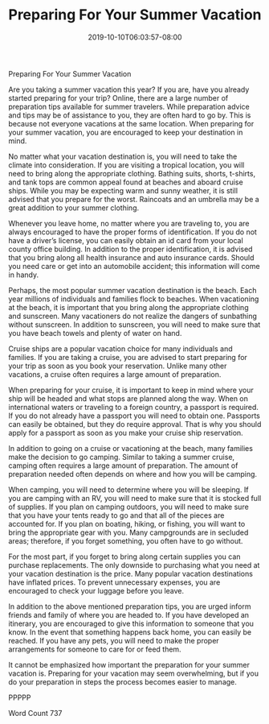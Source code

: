 ﻿---
title: "Preparing For Your Summer Vacation"
date: 2019-10-10T06:03:57-08:00
description: "Summer Vacations Tips for Web Success"
featured_image: "/images/Summer Vacations.jpg"
tags: ["Summer Vacations"]
---

Preparing For Your Summer Vacation

Are you taking a summer vacation this year?  If you are, have you already started preparing for your trip?  Online, there are a large number of preparation tips available for summer travelers.  While preparation advice and tips may be of assistance to you, they are often hard to go by.  This is because not everyone vacations at the same location.  When preparing for your summer vacation, you are encouraged to keep your destination in mind.  

No matter what your vacation destination is, you will need to take the climate into consideration.  If you are visiting a tropical location, you will need to bring along the appropriate clothing.  Bathing suits, shorts, t-shirts, and tank tops are common appeal found at beaches and aboard cruise ships.  While you may be expecting warm and sunny weather, it is still advised that you prepare for the worst.  Raincoats and an umbrella may be a great addition to your summer clothing.  

Whenever you leave home, no matter where you are traveling to, you are always encouraged to have the proper forms of identification.  If you do not have a driver’s license, you can easily obtain an id card from your local county office building.  In addition to the proper identification, it is advised that you bring along all health insurance and auto insurance cards.  Should you need care or get into an automobile accident; this information will come in handy.

Perhaps, the most popular summer vacation destination is the beach.  Each year millions of individuals and families flock to beaches. When vacationing at the beach, it is important that you bring along the appropriate clothing and sunscreen. Many vacationers do not realize the dangers of sunbathing without sunscreen.  In addition to sunscreen, you will need to make sure that you have beach towels and plenty of water on hand.

Cruise ships are a popular vacation choice for many individuals and families.  If you are taking a cruise, you are advised to start preparing for your trip as soon as you book your reservation.  Unlike many other vacations, a cruise often requires a large amount of preparation.  

When preparing for your cruise, it is important to keep in mind where your ship will be headed and what stops are planned along the way.  When on international waters or traveling to a foreign country, a passport is required.  If you do not already have a passport you will need to obtain one.  Passports can easily be obtained, but they do require approval.  That is why you should apply for a passport as soon as you make your cruise ship reservation.  

In addition to going on a cruise or vacationing at the beach, many families make the decision to go camping.  Similar to taking a summer cruise, camping often requires a large amount of preparation.  The amount of preparation needed often depends on where and how you will be camping.

When camping, you will need to determine where you will be sleeping. If you are camping with an RV, you will need to make sure that it is stocked full of supplies.  If you plan on camping outdoors, you will need to make sure that you have your tents ready to go and that all of the pieces are accounted for.  If you plan on boating, hiking, or fishing, you will want to bring the appropriate gear with you.  Many campgrounds are in secluded areas; therefore, if you forget something, you often have to go without.  

For the most part, if you forget to bring along certain supplies you can purchase replacements.  The only downside to purchasing what you need at your vacation destination is the price.  Many popular vacation destinations have inflated prices. To prevent unnecessary expenses, you are encouraged to check your luggage before you leave.  

In addition to the above mentioned preparation tips, you are urged inform friends and family of where you are headed to.  If you have developed an itinerary, you are encouraged to give this information to someone that you know.  In the event that something happens back home, you can easily be reached.  If you have any pets, you will need to make the proper arrangements for someone to care for or feed them.  

It cannot be emphasized how important the preparation for your summer vacation is. Preparing for your vacation may seem overwhelming, but if you do your preparation in steps the process becomes easier to manage.  

PPPPP

Word Count 737

